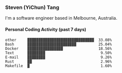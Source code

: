 ### Steven (YiChun) Tang

I'm a software engineer based in Melbourne, Australia.

#### Personal Coding Activity (past 7 days)
```
other     ▓▓▓▓▓▓▓▓▓▓▓▓▓▓▓▓▓▓▓▓▓▓▓▓▓▓▓▓▓▓  33.08%
Bash      ▓▓▓▓▓▓▓▓▓▓▓▓▓▓▓▓▓▓▓▓▓▓          25.04%
Docker    ▓▓▓▓▓▓▓▓▓▓▓▓▓▓▓▓                18.56%
Text      ▓▓▓▓▓▓▓▓                         9.50%
E-mail    ▓▓▓▓▓▓▓▓                         9.26%
Rust      ▓▓                               2.96%
Makefile  ▓                                1.60%
```
